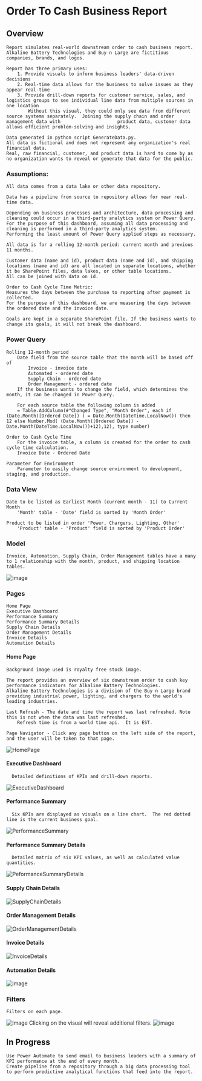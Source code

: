# Order To Cash Business Report



## Overview

    Report simulates real-world downstream order to cash business report.  
    Alkaline Battery Technologies and Buy n Large are fictitious companies, brands, and logos.

    Report has three primary uses:
        1. Provide visuals to inform business leaders' data-driven decisions
        2. Real-time data allows for the business to solve issues as they appear real-time
        3. Provide drill-down reports for customer service, sales, and logistics groups to see individual line data from multiple sources in one location
            Without this visual, they could only see data from different source systems separately.  Joining the supply chain and order management data with                     product data, customer data allows efficient problem-solving and insights. 

    Data generated in python script GenerateData.py.  
    All data is fictional and does not represent any organization's real financial data. 
    Real, raw financial, customer, and product data is hard to come by as no organization wants to reveal or generate that data for the public.

### Assumptions:
    All data comes from a data lake or other data repository.

    Data has a pipeline from source to repository allows for near real-time data.
        
    Depending on business processes and architecture, data processing and cleaning could occur in a third-party analytics system or Power Query.
    For the purpose of this dashboard, assuming all data processing and cleaning is performed in a third-party analytics system.
    Performing the least amount of Power Query applied steps as necessary.

    All data is for a rolling 12-month period: current month and previous 11 months.

    Customer data (name and id), product data (name and id), and shipping locations (name and id) are all located in separate locations, whether it be SharePoint files, data lakes, or other table locations. 
    All can be joined with data on id. 

    Order to Cash Cycle Time Metric:
    Measures the days between the purchase to reporting after payment is collected. 
    For the purpose of this dashboard, we are measuring the days between the ordered date and the invoice date.

    Goals are kept in a separate SharePoint file. If the business wants to change its goals, it will not break the dashboard.

### Power Query

    Rolling 12-month period
        Date field from the source table that the month will be based off of
            Invoice - invoice date
            Automated - ordered date
            Supply Chain - ordered date
            Order Management - ordered date
        If the business wants to change the field, which determines the month, it can be changed in Power Query.

        For each source table the following column is added
        = Table.AddColumn(#"Changed Type", "Month Order", each if (Date.Month([Ordered Date]) ) = Date.Month(DateTime.LocalNow()) then 12 else Number.Mod( (Date.Month([Ordered Date]) - Date.Month(DateTime.LocalNow())+12),12), type number)

    Order to Cash Cycle Time
        For the invoice table, a column is created for the order to cash cycle time calculation.
        Invoice Date - Ordered Date

    Parameter for Environment
        Parameter to easily change source environment to development, staging, and production.

### Data View

    Date to be listed as Earliest Month (current month - 11) to Current Month
        'Month' table - 'Date' field is sorted by 'Month Order'

    Product to be listed in order 'Power, Chargers, Lighting, Other'
        'Product' table - 'Product' field is sorted by 'Product Order'

### Model

    Invoice, Automation, Supply Chain, Order Management tables have a many to 1 relationship with the month, product, and shipping location tables.

![image](https://github.com/pngu-pngu/Order-To-Cash-Business-Report/assets/118928534/fb744046-8ddf-4d77-a7a8-ea5e09b58f4b)


### Pages
    Home Page 
    Executive Dashboard 
    Performance Summary 
    Performance Summary Details 
    Supply Chain Details 
    Order Management Details 
    Invoice Details 
    Automation Details 

  #### Home Page

    Background image used is royalty free stock image.
    
    The report provides an overview of six downstream order to cash key performance indicators for Alkaline Battery Technologies.
    Alkaline Battery Technologies is a division of the Buy n Large brand providing industrial power, lighting, and chargers to the world's leading industries.

    Last Refresh - The date and time the report was last refreshed. Note this is not when the data was last refreshed.
        Refresh time is from a world time api.  It is EST.
        
    Page Navigator - Click any page button on the left side of the report, and the user will be taken to that page.
![HomePage](https://github.com/pngu-pngu/Order-To-Cash-Business-Report/assets/118928534/b1ee6411-858f-4d00-b18e-575b04e98b62)


  #### Executive Dashboard 

      Detailed definitions of KPIs and drill-down reports.
![ExecutiveDashboard](https://github.com/pngu-pngu/Order-To-Cash-Business-Report/assets/118928534/e6387ed7-c997-46ba-9dc4-55816e9a55d5)

  #### Performance Summary 
      Six KPIs are displayed as visuals on a line chart.  The red dotted line is the current business goal.
![PerformanceSummary](https://github.com/pngu-pngu/Order-To-Cash-Business-Report/assets/118928534/0eb7c138-76a4-4e65-8971-90965e26e0e5)

  #### Performance Summary Details 
      Detailed matrix of six KPI values, as well as calculated value quantities.
![PeformanceSummaryDetails](https://github.com/pngu-pngu/Order-To-Cash-Business-Report/assets/118928534/5f94785e-5383-4c35-9514-9689888846a3)

  #### Supply Chain Details 
![SupplyChainDetails](https://github.com/pngu-pngu/Order-To-Cash-Business-Report/assets/118928534/61e8db1a-3475-48a5-87ff-bab34108245d)

  #### Order Management Details 
![OrderManagementDetails](https://github.com/pngu-pngu/Order-To-Cash-Business-Report/assets/118928534/e22a7248-eb5a-4c1b-9962-8dc78a7f0fd1)

  #### Invoice Details 
![InvoiceDetails](https://github.com/pngu-pngu/Order-To-Cash-Business-Report/assets/118928534/190eccd4-c5d0-4bf6-9292-600027822fc8)

  #### Automation Details 
![image](https://github.com/pngu-pngu/Order-To-Cash-Business-Report/assets/118928534/f2216014-2771-404e-bc84-6473fb31e17f)


### Filters
    Filters on each page.
![image](https://github.com/pngu-pngu/Order-To-Cash-Business-Report/assets/118928534/cadaceae-1a2c-41bc-b49e-dbeb76452192)
    Clicking on the visual will reveal additional filters.
![image](https://github.com/pngu-pngu/Order-To-Cash-Business-Report/assets/118928534/c065d876-4c49-4a31-a642-f2d6a78f9051)

## In Progress
    Use Power Automate to send email to business leaders with a summary of KPI performance at the end of every month.
    Create pipeline from a repository through a big data processing tool to perform predictive analytical functions that feed into the report.

